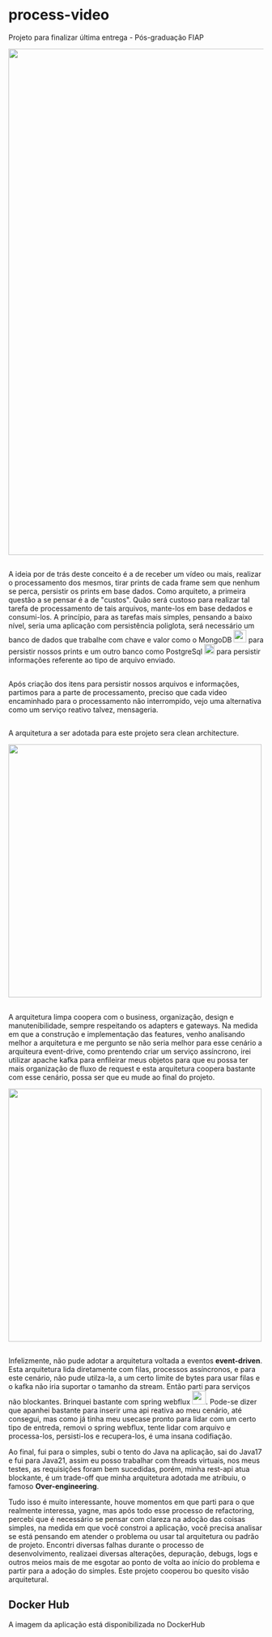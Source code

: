 # process-video
Projeto para finalizar última entrega - Pós-graduação FIAP

<img src="https://i.imgur.com/NlV37va.png" width="1000">


##
<p style='text-align: indent'> A ideia por de trás deste conceito é a de receber um vídeo ou mais, realizar o processamento dos mesmos, tirar prints de cada frame sem que nenhum se perca, 
persistir os prints em base dados. Como arquiteto, a primeira questão a se pensar é a de "custos". Quão será custoso para realizar tal tarefa de processamento de tais arquivos, 
mante-los em base dedados e consumi-los. A princípio, para as tarefas mais simples, pensando a baixo nível, seria uma aplicação com persistência poliglota, 
será necessário um banco de dados que trabalhe com chave e valor como o MongoDB <img src="https://github.com/user-attachments/assets/9cd41ad2-cccd-4863-b5e2-cfed465dcc55" width="25">
para persistir nossos prints e um outro banco como PostgreSql
<img src="https://github.com/user-attachments/assets/744c5564-978f-4e56-9c80-17709a30724c" width="20"> para persistir informações referente ao tipo de arquivo enviado.</p>

##
Após criação dos itens para persistir nossos arquivos e informações, partimos para a parte de processamento, preciso que cada video encaminhado para o processamento não interrompido,
vejo uma alternativa como um serviço reativo talvez, mensageria.

##
A arquitetura a ser adotada para este projeto sera clean architecture.

<img src="https://github.com/user-attachments/assets/48d89f4b-e2d8-4bf0-9fd9-c153b53639a0" width="500">

##
<p style='text-align: indent'>A arquitetura limpa coopera com o business, organização, design e manutenibilidade, sempre respeitando os adapters e gateways. 
Na medida em que a construção e implementação das features, venho analisando melhor a arquitetura e me pergunto se não seria melhor para esse cenário a arquiteura event-drive, 
como prentendo criar um serviço assíncrono, irei utilizar apache kafka para enfileirar meus objetos para que eu possa ter mais organização de fluxo de request e esta arquitetura coopera 
bastante com esse cenário, possa ser que eu mude ao final do projeto.</p>

<img src="https://github.com/user-attachments/assets/12514a6b-0c2e-4459-b1b6-6ea1d3f49017" width="500">

##
<p style='text-align: indent'>Infelizmente, não pude adotar a arquitetura voltada a eventos <b>event-driven</b>. Esta arquitetura lida diretamente com filas, processos assíncronos, e para este cenário, 
não pude utilza-la, a um certo limite de bytes para usar filas e o kafka não iria suportar o tamanho da stream. Então parti para serviços não blockantes.
Brinquei bastante com spring webflux <img src="https://gitlab.com/uploads/-/system/project/avatar/25570288/webflux.png" width="27">. 
Pode-se dizer que apanhei bastante para inserir uma api reativa ao meu cenário, até consegui, mas como já tinha meu usecase pronto para lidar com um certo tipo de entreda, 
removi o spring webflux, tente lidar com arquivo e processa-los, persisti-los e recupera-los, é uma insana codifiação.

Ao final, fui para o simples, subi o tento do Java na aplicação, sai do Java17 e fui para Java21, assim eu posso trabalhar com threads virtuais, nos meus testes, as requisições foram bem sucedidas, 
porém, minha rest-api atua blockante, é um trade-off que minha arquitetura adotada me atribuiu, o famoso <b>Over-engineering</b>.

Tudo isso é muito interessante, houve momentos em que parti para o que realmente interessa, yagne, mas após todo esse processo de refactoring, percebi que é necessário se pensar com clareza 
na adoção das coisas simples, na medida em que você constroi a aplicação, você precisa analisar se está pensando em atender o problema ou usar tal arquitetura ou padrão de projeto.
Encontri diversas falhas durante o processo de desenvolvimento, realizaei diversas alterações, depuração, debugs, logs e outros meios mais de me esgotar ao ponto de volta ao início do problema e
 partir para a adoção do simples. Este projeto cooperou bo quesito visão arquitetural.</p>

## Docker Hub
<p style='text-align: indent'>A imagem da aplicação está disponibilizada no DockerHub</p>